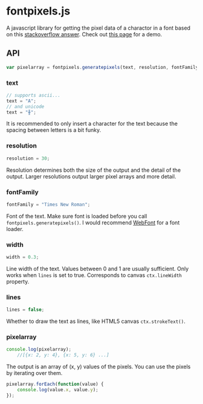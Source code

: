 # fontpixels.js
A javascript library for getting the pixel data of a charactor in a font based on this [stackoverflow answer](https://stackoverflow.com/questions/12700731/extract-path-from-text-html-canvas/30204783#30204783).
Check out [this page](https://thegreatrambler.github.io/fontpixels.js/demo/demo.html) for a demo.

## API

```javascript
var pixelarray = fontpixels.generatepixels(text, resolution, fontFamily, width, lines);
```

### text

```javascript
// supports ascii...
text = "A";
// and unicode
text = "╫";
```
It is recommended to only insert a character for the text because the spacing between letters is a bit funky.

### resolution

```javascript
resolution = 30;
```
Resolution determines both the size of the output and the detail of the output. Larger resolutions output larger pixel arrays and more detail.

### fontFamily

```javascript
fontFamily = "Times New Roman";
```
Font of the text. Make sure font is loaded before you call `fontpixels.generatepixels()`. I would recommend [WebFont](https://github.com/typekit/webfontloader) for a font loader.

### width

```javascript
width = 0.3;
```
Line width of the text. Values between 0 and 1 are usually sufficient. Only works when `lines` is set to true. Corresponds to canvas `ctx.lineWidth` property.

### lines

```javascript
lines = false;
```
Whether to draw the text as lines, like HTML5 canvas `ctx.strokeText()`.

### pixelarray

```javascript
console.log(pixelarray);
	//[{x: 2, y: 4}, {x: 5, y: 6} ...]
```
The output is an array of (x, y) values of the pixels. You can use the pixels by iterating over them.

```javascript
pixelarray.forEach(function(value) {
	console.log(value.x, value.y);
});
```
